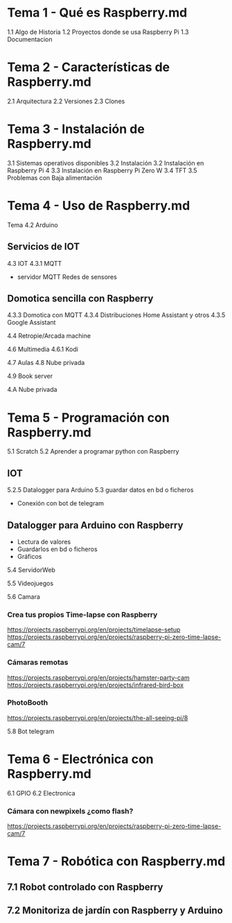 # Tema 1 - Qué es Raspberry.md
  1.1 Algo de Historia
  1.2 Proyectos donde se usa Raspberry Pi
  1.3 Documentacion
# Tema 2 - Características de Raspberry.md
  2.1 Arquitectura
  2.2 Versiones
  2.3 Clones
# Tema 3 - Instalación de Raspberry.md
  3.1 Sistemas operativos disponibles
  3.2 Instalación
  3.2 Instalación en Raspberry Pi 4
  3.3 Instalación en Raspberry Pi Zero W
  3.4 TFT 
  3.5 Problemas con Baja alimentación


# Tema 4 - Uso de Raspberry.md
Tema 4.2 Arduino
## Servicios de IOT
4.3 IOT
4.3.1  MQTT
* servidor MQTT
Redes de sensores

## Domotica sencilla con Raspberry
4.3.3 Domotica con MQTT
4.3.4 Distribuciones Home Assistant y otros
4.3.5 Google Assistant

4.4 Retropie/Arcada machine

4.6 Multimedia
4.6.1 Kodi

4.7 Aulas 
4.8 Nube privada

4.9 Book server

4.A Nube privada




# Tema 5 - Programación con Raspberry.md
5.1 Scratch
5.2 Aprender a programar python con Raspberry
## IOT
5.2.5 Datalogger para Arduino
5.3 guardar datos en bd o ficheros
* Conexión con bot de telegram

## Datalogger para Arduino con Raspberry
* Lectura de valores
* Guardarlos en bd o ficheros
* Gráficos

5.4 ServidorWeb

5.5 Videojuegos

5.6 Camara
###  Crea tus propios Time-lapse con Raspberry

https://projects.raspberrypi.org/en/projects/timelapse-setup
https://projects.raspberrypi.org/en/projects/raspberry-pi-zero-time-lapse-cam/7

### Cámaras remotas
https://projects.raspberrypi.org/en/projects/hamster-party-cam
https://projects.raspberrypi.org/en/projects/infrared-bird-box

### PhotoBooth
https://projects.raspberrypi.org/en/projects/the-all-seeing-pi/8


5.8 Bot telegram


# Tema 6 - Electrónica con Raspberry.md
6.1 GPIO
6.2 Electronica

### Cámara con newpixels ¿como flash?
https://projects.raspberrypi.org/en/projects/raspberry-pi-zero-time-lapse-cam/7 




# Tema 7 - Robótica con Raspberry.md

## 7.1 Robot controlado con Raspberry
## 7.2 Monitoriza de jardín con Raspberry y Arduino
